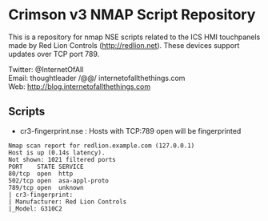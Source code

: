 Crimson v3 NMAP Script Repository
=================================

This is a repository for nmap NSE scripts related to the ICS HMI touchpanels
made by Red Lion Controls (http://redlion.net). These devices support updates
over TCP port 789. 

Twitter: @InternetOfAll  
Email:   thoughtleader /@@/ internetofallthethings.com  
Web:     http://blog.internetofallthethings.com  

Scripts
-------

+ cr3-fingerprint.nse : Hosts with TCP:789 open will be fingerprinted

```
Nmap scan report for redlion.example.com (127.0.0.1)
Host is up (0.14s latency).
Not shown: 1021 filtered ports
PORT    STATE SERVICE
80/tcp  open  http
502/tcp open  asa-appl-proto
789/tcp open  unknown
| cr3-fingerprint: 
| Manufacturer: Red Lion Controls
|_Model: G310C2
```

